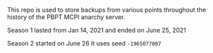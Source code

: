 This repo is used to store backups from various points throughout the history of the PBPT MCPI anarchy server.

Season 1 lasted from Jan 14, 2021 and ended on June 25, 2021


Season 2 started on June 26
It uses seed `-1965077007`